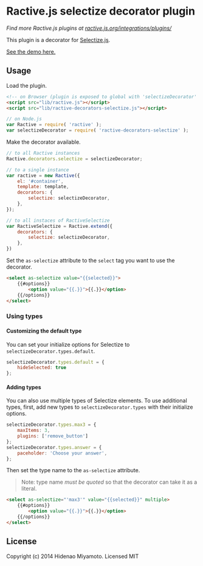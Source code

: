 # Ractive.js selectize decorator plugin

*Find more Ractive.js plugins at [ractive.js.org/integrations/plugins/](https://ractive.js.org/integrations/plugins/)*

This plugin is a decorator for [Selectize.js](http://selectize.github.io/selectize.js/).

[See the demo here.](index.html)

## Usage

Load the plugin.

```html
<!-- on Browser (plugin is exposed to global with 'selectizeDecorator' signature) -->
<script src="lib/ractive.js"></script>
<script src="lib/ractive-decorators-selectize.js"></script>
```
```js
// on Node.js
var Ractive = require( 'ractive' );
var selectizeDecorator = require( 'ractive-decorators-selectize' );
```

Make the decorator available.

```js
// to all Ractive instances
Ractive.decorators.selectize = selectizeDecorator;

// to a single instance
var ractive = new Ractive({
    el: '#container',
    template: template,
    decorators: {
        selectize: selectizeDecorator,
    },
});

// to all instaces of RactiveSelectize
var RactiveSelectize = Ractive.extend({
    decorators: {
        selectize: selectizeDecorator,
    },
})
```

Set the `as-selectize` attribute to the `select` tag you want to use the decorator.

```html
<select as-selectize value="{{selected}}">
    {{#options}}
        <option value="{{.}}">{{.}}</option>
    {{/options}}
</select>
```

### Using types

#### Customizing the default type

You can set your initialize options for Selectize to `selectizeDecorator.types.default`.

```js
selectizeDecorator.types.default = {
    hideSelected: true
};
```

#### Adding types

You can also use multiple types of Selectize elements.
To use additional types, first, add new types to `selectizeDecorator.types` with their initialize options.

```js
selectizeDecorator.types.max3 = {
    maxItems: 3,
    plugins: ['remove_button']
};
selectizeDecorator.types.answer = {
    paceholder: 'Choose your answer',
};
```

Then set the type name to the `as-selectize` attribute.
> Note: type name *must be quoted* so that the decorator can take it as a literal.

```html
<select as-selectize="'max3'" value="{{selected}}" multiple>
    {{#options}}
        <option value="{{.}}">{{.}}</option>
    {{/options}}
</select>
```

## License

Copyright (c) 2014 Hidenao Miyamoto. Licensed MIT
